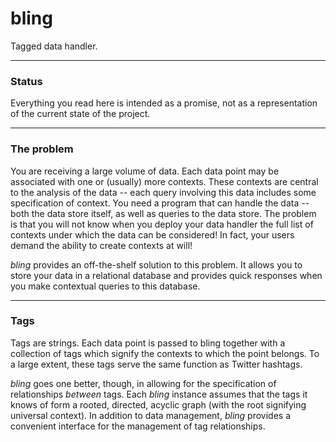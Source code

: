 # bling

Tagged data handler.

---

### Status

Everything you read here is intended as a promise, not as a representation of the current state of the project.

---

### The problem

You are receiving a large volume of data. Each data point may be associated with one or (usually) more contexts. These contexts are central to the analysis of the data -- each query involving this data includes some specification of context. You need a program that can handle the data -- both the data store itself, as well as queries to the data store. The problem is that you will not know when you deploy your data handler the full list of contexts under which the data can be considered! In fact, your users demand the ability to create contexts at will!

*bling* provides an off-the-shelf solution to this problem. It allows you to store your data in a relational database and provides quick responses when you make contextual queries to this database.

---

### Tags

Tags are strings. Each data point is passed to bling together with a collection of tags which signify the contexts to which the point belongs. To a large extent, these tags serve the same function as Twitter hashtags.

*bling* goes one better, though, in allowing for the specification of relationships *between* tags. Each *bling* instance assumes that the tags it knows of form a rooted, directed, acyclic graph (with the root signifying universal context). In addition to data management, *bling* provides a convenient interface for the management of tag relationships.